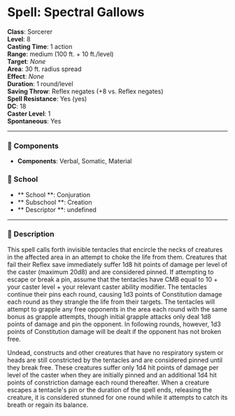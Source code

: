 
# Spell: Spectral Gallows
**Class**: Sorcerer  
**Level**: 8  
**Casting Time**: 1 action  
**Range**: medium (100 ft. + 10 ft./level)  
**Target**: _None_  
**Area**: 30 ft. radius spread  
**Effect**: _None_  
**Duration**: 1 round/level  
**Saving Throw**: Reflex negates (+8 vs. Reflex negates)  
**Spell Resistance**: Yes (yes)  
**DC**: 18  
**Caster Level**: 1  
**Spontaneous**: Yes

---

### 🔮 Components
- **Components**: Verbal, Somatic, Material

### 🏫 School
- ** School **: Conjuration
- ** Subschool **: Creation
- ** Descriptor **: undefined
---

### 📜 Description
This spell calls forth invisible tentacles that encircle the necks of creatures in the affected area in an attempt to choke the life from them. Creatures that fail their Reflex save immediately suffer 1d8 hit points of damage per level of the caster (maximum 20d8) and are considered pinned. If attempting to escape or break a pin, assume that the tentacles have CMB equal to 10 + your caster level + your relevant caster ability modifier. The tentacles continue their pins each round, causing 1d3 points of Constitution damage each round as they strangle the life from their targets. The tentacles will attempt to grapple any free opponents in the area each round with the same bonus as grapple attempts, though initial grapple attacks only deal 1d8 points of damage and pin the opponent. In following rounds, however, 1d3 points of Constitution damage will be dealt if the opponent has not broken free. 

Undead, constructs and other creatures that have no respiratory system or heads are still constricted by the tentacles and are considered pinned until they break free. These creatures suffer only 1d4 hit points of damage per level of the caster when they are initially pinned and an additional 1d4 hit points of constriction damage each round thereafter. When a creature escapes a tentacle's pin or the duration of the spell ends, releasing the creature, it is considered stunned for one round while it attempts to catch its breath or regain its balance.
